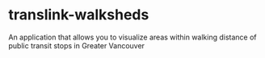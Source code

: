 # translink-walksheds

An application that allows you to visualize areas within walking distance of public transit stops in Greater Vancouver
